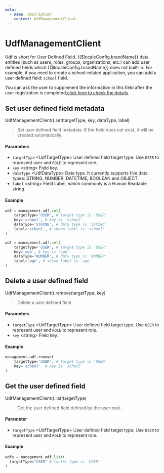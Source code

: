 ```yaml
---
meta:
  - name: description
    content: UdfManagementClient
---
```


# UdfManagementClient

<LastUpdated/>

Udf is short for User Defined Field. {{$localeConfig.brandName}} data entities (such as users, roles, groups, organizations, etc.) can add user defined fields which {{$localeConfig.brandName}} does not built-in. For example, if you need to create a school-related application, you can add a user defined field: `school` field.

You can ask the user to supplement the information in this field after the user registration is completed,[click here to check the details](/en/guides/authentication/extensibility/user-defined-field.md).

## Set user defined field metadata

UdfManagementClient().set(targetType, key, dataType, label)

> Set user defined field metadata. If the field does not exist, it will be created automatically.

#### Parameters

- `targetType` \<UdfTargetType\> User defined field target type. Use `USER` to represent user and `ROLE` to represent role.
- `key` \<string\> Field key.
- `dataType` \<UdfDataType\> Data type. It currently supports five data types: STRING, NUMBER, DATETIME, BOOLEAN and OBJECT. 
- `label` \<string\> Field Label, which commonly is a Human Readable string.

#### Example

```python
udf = management.udf.set(
    targetType='USER', # target type is 'USER'
    key='school', # key is 'school'
    dataType='STRING', # data type is 'STRING'
    label='school', # shown label is 'school'
)

udf = management.udf.set(
    targetType='USER', # target type is 'USER'
    key='age', # key is 'age'
    dataType='NUMBER', # data type is 'NUMBER'
    label='age', # shown label is 'age'
)
```

## Delete a user defined field

UdfManagementClient().remove(targetType, key)

> Delete a user defined field

#### Parameters

- `targetType` \<UdfTargetType\> User defined field target type. Use `USER` to represent user and `ROLE` to represent role.
- `key` \<string\> Field key.

#### Example

```python
management.udf.remove(
    targetType='USER', # target type is 'USER'
    key='school'  # key is 'school'
)
```

## Get the user defined field

UdfManagementClient().list(targetType)

> Get the user defined field defined by the user pool.

#### Parameter

- `targetType` \<UdfTargetType\> User defined field target type. Use `USER` to represent user and `ROLE` to represent role.

#### Example

```python
udfs = management.udf.list(
  targetType="USER" # tarfet type is 'USER'
)
```
